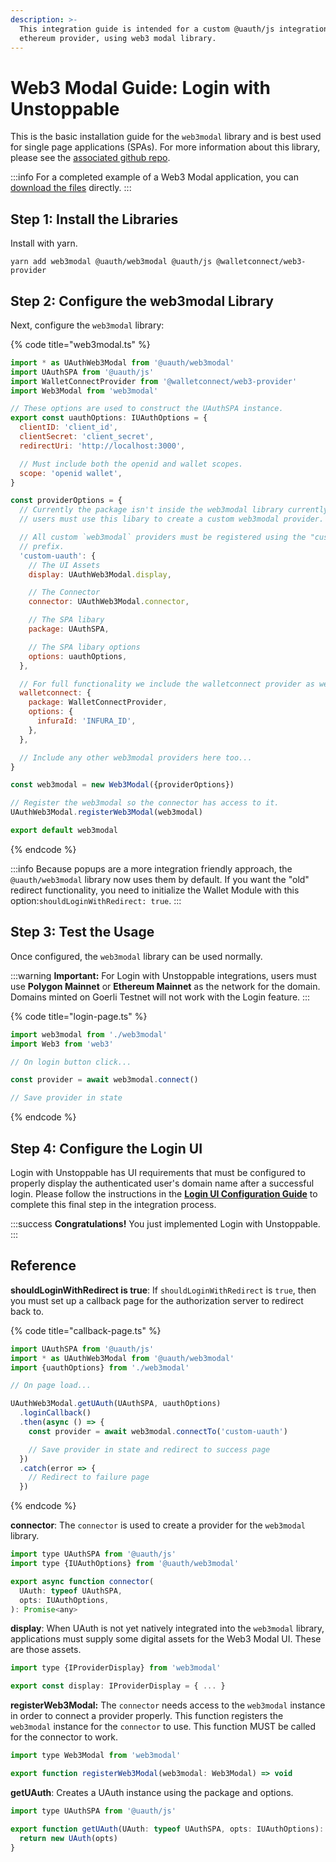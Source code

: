 ```yaml
---
description: >-
  This integration guide is intended for a custom @uauth/js integration, with
  ethereum provider, using web3 modal library.
---
```


# Web3 Modal Guide: Login with Unstoppable

This is the basic installation guide for the `web3modal` library and is best used for single page applications (SPAs). For more information about this library, please see the [associated github repo](https://github.com/unstoppabledomains/uauth/tree/main/packages/web3modal).

:::info
For a completed example of a Web3 Modal application, you can [download the files](https://github.com/unstoppabledomains/uauth/blob/main/examples/web3modal/README.md) directly.
:::

## Step 1: Install the Libraries

Install with yarn.

```shell
yarn add web3modal @uauth/web3modal @uauth/js @walletconnect/web3-provider
```

## Step 2: Configure the web3modal Library

Next, configure the `web3modal` library:

{% code title="web3modal.ts" %}
```javascript
import * as UAuthWeb3Modal from '@uauth/web3modal'
import UAuthSPA from '@uauth/js'
import WalletConnectProvider from '@walletconnect/web3-provider'
import Web3Modal from 'web3modal'

// These options are used to construct the UAuthSPA instance.
export const uauthOptions: IUAuthOptions = {
  clientID: 'client_id',
  clientSecret: 'client_secret',
  redirectUri: 'http://localhost:3000',

  // Must include both the openid and wallet scopes.
  scope: 'openid wallet',
}

const providerOptions = {
  // Currently the package isn't inside the web3modal library currently. For now,
  // users must use this libary to create a custom web3modal provider.

  // All custom `web3modal` providers must be registered using the "custom-"
  // prefix.
  'custom-uauth': {
    // The UI Assets
    display: UAuthWeb3Modal.display,

    // The Connector
    connector: UAuthWeb3Modal.connector,

    // The SPA libary
    package: UAuthSPA,

    // The SPA libary options
    options: uauthOptions,
  },

  // For full functionality we include the walletconnect provider as well.
  walletconnect: {
    package: WalletConnectProvider,
    options: {
      infuraId: 'INFURA_ID',
    },
  },

  // Include any other web3modal providers here too...
}

const web3modal = new Web3Modal({providerOptions})

// Register the web3modal so the connector has access to it.
UAuthWeb3Modal.registerWeb3Modal(web3modal)

export default web3modal
```
{% endcode %}

:::info
Because popups are a more integration friendly approach, the `@uauth/web3modal` library now uses them by default. If you want the "old" redirect functionality, you need to initialize the Wallet Module with this option:`shouldLoginWithRedirect: true`.
:::

## Step 3: Test the Usage

Once configured, the `web3modal` library can be used normally.

:::warning
**Important:** For Login with Unstoppable integrations, users must use **Polygon Mainnet** or **Ethereum Mainnet** as the network for the domain. Domains minted on Goerli Testnet will not work with the Login feature.
:::

{% code title="login-page.ts" %}
```javascript
import web3modal from './web3modal'
import Web3 from 'web3'

// On login button click...

const provider = await web3modal.connect()

// Save provider in state
```
{% endcode %}

## Step 4: Configure the Login UI

Login with Unstoppable has UI requirements that must be configured to properly display the authenticated user's domain name after a successful login. Please follow the instructions in the [**Login UI Configuration Guide**](../login-ui-configuration.md) to complete this final step in the integration process.

:::success
**Congratulations!** You just implemented Login with Unstoppable.
:::

## Reference

**shouldLoginWithRedirect is true**: If `shouldLoginWithRedirect` is `true`, then you must set up a callback page for the authorization server to redirect back to.

{% code title="callback-page.ts" %}
```javascript
import UAuthSPA from '@uauth/js'
import * as UAuthWeb3Modal from '@uauth/web3modal'
import {uauthOptions} from './web3modal'

// On page load...

UAuthWeb3Modal.getUAuth(UAuthSPA, uauthOptions)
  .loginCallback()
  .then(async () => {
    const provider = await web3modal.connectTo('custom-uauth')

    // Save provider in state and redirect to success page
  })
  .catch(error => {
    // Redirect to failure page
  })
```
{% endcode %}

**connector**: The `connector` is used to create a provider for the `web3modal` library.

```javascript
import type UAuthSPA from '@uauth/js'
import type {IUAuthOptions} from '@uauth/web3modal'

export async function connector(
  UAuth: typeof UAuthSPA,
  opts: IUAuthOptions,
): Promise<any>
```

**display**: When UAuth is not yet natively integrated into the `web3modal` library, applications must supply some digital assets for the Web3 Modal UI. These are those assets.

```javascript
import type {IProviderDisplay} from 'web3modal'

export const display: IProviderDisplay = { ... }
```

**registerWeb3Modal:** The `connector` needs access to the `web3modal` instance in order to connect a provider properly. This function registers the `web3modal` instance for the `connector` to use. This function MUST be called for the connector to work.

```javascript
import type Web3Modal from 'web3modal'

export function registerWeb3Modal(web3modal: Web3Modal) => void
```

**getUAuth**: Creates a UAuth instance using the package and options.

```javascript
import type UAuthSPA from '@uauth/js'

export function getUAuth(UAuth: typeof UAuthSPA, opts: IUAuthOptions): UAuth {
  return new UAuth(opts)
}
```

